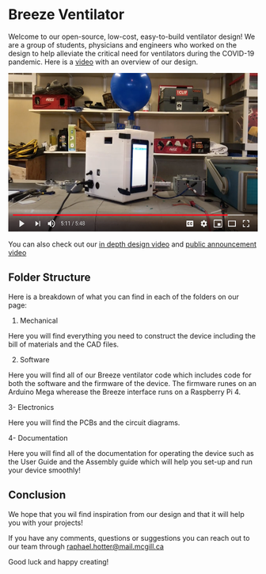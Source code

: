 #  Breeze Ventilator
Welcome to our open-source, low-cost, easy-to-build ventilator design! We are a group of students, physicians and engineers who worked on the design to help alleviate the critical need for ventilators during the COVID-19 pandemic. Here is a [video](https://youtu.be/5ufh_80dSsk) with an overview of our design.

<p align="center">
  <a href="https://www.youtube.com/watch?v=6LeZjULZnUc" target="_blank">
    <img alt="Play Introduction Video" src="media/youtube_thubnail.png" height="320">
  </a>
</p>

You can also check out our [in depth design video](https://youtu.be/dRpsoaCI0QA) and [public announcement video](https://youtu.be/4-jjhEgUjkQ)

## Folder Structure
Here is a breakdown of what you can find in each of the folders on our page:

1. Mechanical

Here you will find everything you need to construct the device including the bill of materials and the CAD files.

2. Software

Here you will find all of our Breeze ventilator code which includes code for both the software and the firmware of the device. The firmware runes on an Arduino Mega wherease the Breeze interface runs on a Raspberry Pi 4. 

3- Electronics 

Here you will find the PCBs and the circuit diagrams. 

4- Documentation

Here you will find all of the documentation for operating the device such as the User Guide and the Assembly guide which will help you set-up and run your device smoothly! 

## Conclusion

We hope that you wil find inspiration from our design and that it will help you with your projects! 

If you have any comments, questions or suggestions you can reach out to our team through raphael.hotter@mail.mcgill.ca

Good luck and happy creating! 
